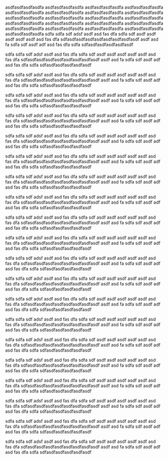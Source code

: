 asdfasdfasdfasdfa
asdfasdfasdfasdfa
asdfasdfasdfasdfa
asdfasdfasdfasdfa
asdfasdfasdfasdfa
asdfasdfasdfasdfa
asdfasdfasdfasdfa
asdfasdfasdfasdfa
asdfasdfasdfasdfa
asdfasdfasdfasdfa
asdfasdfasdfasdfa
asdfasdfasdfasdfa
asdfasdfasdfasdfa
asdfasdfasdfasdfa
asdfasdfasdfasdfa
asdfasdfasdfasdfa
asdfasdfasdfasdfa
asdfasdfasdfasdfa
asdfasdfasdfasdfa
asdfasdfasdfasdfa
asdfasdfasdfasdfa
sdfa
sdfa
sdf
adsf
asdf
asd
fas
dfa
sdfa
sdf
asdf
asdf
asdf
asdf
asdf
asd
fas
dfa
sdfasdfasdfasdfasdfasdfasdfasdfasdf
asdf
asd
fa
sdfa
sdf
asdf
adf
asd
fas
dfa
sdfa
sdfasdfasdfasdfasdfasdf

sdfa
sdfa
sdf
adsf
asdf
asd
fas
dfa
sdfa
sdf
asdf
asdf
asdf
asdf
asdf
asd
fas
dfa
sdfasdfasdfasdfasdfasdfasdfasdfasdf
asdf
asd
fa
sdfa
sdf
asdf
adf
asd
fas
dfa
sdfa
sdfasdfasdfasdfasdfasdf

sdfa
sdfa
sdf
adsf
asdf
asd
fas
dfa
sdfa
sdf
asdf
asdf
asdf
asdf
asdf
asd
fas
dfa
sdfasdfasdfasdfasdfasdfasdfasdfasdf
asdf
asd
fa
sdfa
sdf
asdf
adf
asd
fas
dfa
sdfa
sdfasdfasdfasdfasdfasdf

sdfa
sdfa
sdf
adsf
asdf
asd
fas
dfa
sdfa
sdf
asdf
asdf
asdf
asdf
asdf
asd
fas
dfa
sdfasdfasdfasdfasdfasdfasdfasdfasdf
asdf
asd
fa
sdfa
sdf
asdf
adf
asd
fas
dfa
sdfa
sdfasdfasdfasdfasdfasdf

sdfa
sdfa
sdf
adsf
asdf
asd
fas
dfa
sdfa
sdf
asdf
asdf
asdf
asdf
asdf
asd
fas
dfa
sdfasdfasdfasdfasdfasdfasdfasdfasdf
asdf
asd
fa
sdfa
sdf
asdf
adf
asd
fas
dfa
sdfa
sdfasdfasdfasdfasdfasdf

sdfa
sdfa
sdf
adsf
asdf
asd
fas
dfa
sdfa
sdf
asdf
asdf
asdf
asdf
asdf
asd
fas
dfa
sdfasdfasdfasdfasdfasdfasdfasdfasdf
asdf
asd
fa
sdfa
sdf
asdf
adf
asd
fas
dfa
sdfa
sdfasdfasdfasdfasdfasdf

sdfa
sdfa
sdf
adsf
asdf
asd
fas
dfa
sdfa
sdf
asdf
asdf
asdf
asdf
asdf
asd
fas
dfa
sdfasdfasdfasdfasdfasdfasdfasdfasdf
asdf
asd
fa
sdfa
sdf
asdf
adf
asd
fas
dfa
sdfa
sdfasdfasdfasdfasdfasdf

sdfa
sdfa
sdf
adsf
asdf
asd
fas
dfa
sdfa
sdf
asdf
asdf
asdf
asdf
asdf
asd
fas
dfa
sdfasdfasdfasdfasdfasdfasdfasdfasdf
asdf
asd
fa
sdfa
sdf
asdf
adf
asd
fas
dfa
sdfa
sdfasdfasdfasdfasdfasdf

sdfa
sdfa
sdf
adsf
asdf
asd
fas
dfa
sdfa
sdf
asdf
asdf
asdf
asdf
asdf
asd
fas
dfa
sdfasdfasdfasdfasdfasdfasdfasdfasdf
asdf
asd
fa
sdfa
sdf
asdf
adf
asd
fas
dfa
sdfa
sdfasdfasdfasdfasdfasdf

sdfa
sdfa
sdf
adsf
asdf
asd
fas
dfa
sdfa
sdf
asdf
asdf
asdf
asdf
asdf
asd
fas
dfa
sdfasdfasdfasdfasdfasdfasdfasdfasdf
asdf
asd
fa
sdfa
sdf
asdf
adf
asd
fas
dfa
sdfa
sdfasdfasdfasdfasdfasdf

sdfa
sdfa
sdf
adsf
asdf
asd
fas
dfa
sdfa
sdf
asdf
asdf
asdf
asdf
asdf
asd
fas
dfa
sdfasdfasdfasdfasdfasdfasdfasdfasdf
asdf
asd
fa
sdfa
sdf
asdf
adf
asd
fas
dfa
sdfa
sdfasdfasdfasdfasdfasdf

sdfa
sdfa
sdf
adsf
asdf
asd
fas
dfa
sdfa
sdf
asdf
asdf
asdf
asdf
asdf
asd
fas
dfa
sdfasdfasdfasdfasdfasdfasdfasdfasdf
asdf
asd
fa
sdfa
sdf
asdf
adf
asd
fas
dfa
sdfa
sdfasdfasdfasdfasdfasdf

sdfa
sdfa
sdf
adsf
asdf
asd
fas
dfa
sdfa
sdf
asdf
asdf
asdf
asdf
asdf
asd
fas
dfa
sdfasdfasdfasdfasdfasdfasdfasdfasdf
asdf
asd
fa
sdfa
sdf
asdf
adf
asd
fas
dfa
sdfa
sdfasdfasdfasdfasdfasdf

sdfa
sdfa
sdf
adsf
asdf
asd
fas
dfa
sdfa
sdf
asdf
asdf
asdf
asdf
asdf
asd
fas
dfa
sdfasdfasdfasdfasdfasdfasdfasdfasdf
asdf
asd
fa
sdfa
sdf
asdf
adf
asd
fas
dfa
sdfa
sdfasdfasdfasdfasdfasdf

sdfa
sdfa
sdf
adsf
asdf
asd
fas
dfa
sdfa
sdf
asdf
asdf
asdf
asdf
asdf
asd
fas
dfa
sdfasdfasdfasdfasdfasdfasdfasdfasdf
asdf
asd
fa
sdfa
sdf
asdf
adf
asd
fas
dfa
sdfa
sdfasdfasdfasdfasdfasdf

sdfa
sdfa
sdf
adsf
asdf
asd
fas
dfa
sdfa
sdf
asdf
asdf
asdf
asdf
asdf
asd
fas
dfa
sdfasdfasdfasdfasdfasdfasdfasdfasdf
asdf
asd
fa
sdfa
sdf
asdf
adf
asd
fas
dfa
sdfa
sdfasdfasdfasdfasdfasdf

sdfa
sdfa
sdf
adsf
asdf
asd
fas
dfa
sdfa
sdf
asdf
asdf
asdf
asdf
asdf
asd
fas
dfa
sdfasdfasdfasdfasdfasdfasdfasdfasdf
asdf
asd
fa
sdfa
sdf
asdf
adf
asd
fas
dfa
sdfa
sdfasdfasdfasdfasdfasdf

sdfa
sdfa
sdf
adsf
asdf
asd
fas
dfa
sdfa
sdf
asdf
asdf
asdf
asdf
asdf
asd
fas
dfa
sdfasdfasdfasdfasdfasdfasdfasdfasdf
asdf
asd
fa
sdfa
sdf
asdf
adf
asd
fas
dfa
sdfa
sdfasdfasdfasdfasdfasdf

sdfa
sdfa
sdf
adsf
asdf
asd
fas
dfa
sdfa
sdf
asdf
asdf
asdf
asdf
asdf
asd
fas
dfa
sdfasdfasdfasdfasdfasdfasdfasdfasdf
asdf
asd
fa
sdfa
sdf
asdf
adf
asd
fas
dfa
sdfa
sdfasdfasdfasdfasdfasdf

sdfa
sdfa
sdf
adsf
asdf
asd
fas
dfa
sdfa
sdf
asdf
asdf
asdf
asdf
asdf
asd
fas
dfa
sdfasdfasdfasdfasdfasdfasdfasdfasdf
asdf
asd
fa
sdfa
sdf
asdf
adf
asd
fas
dfa
sdfa
sdfasdfasdfasdfasdfasdf

sdfa
sdfa
sdf
adsf
asdf
asd
fas
dfa
sdfa
sdf
asdf
asdf
asdf
asdf
asdf
asd
fas
dfa
sdfasdfasdfasdfasdfasdfasdfasdfasdf
asdf
asd
fa
sdfa
sdf
asdf
adf
asd
fas
dfa
sdfa
sdfasdfasdfasdfasdfasdf

